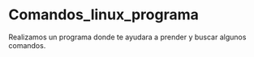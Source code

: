 # Comandos_linux_programa
Realizamos un programa donde te ayudara a prender y buscar algunos comandos.
